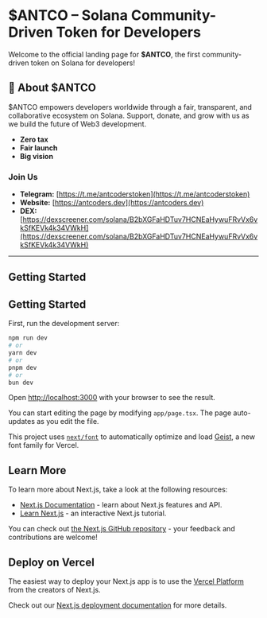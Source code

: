 # $ANTCO – Solana Community-Driven Token for Developers

Welcome to the official landing page for **$ANTCO**, the first community-driven token on Solana for developers!

## 🚀 About $ANTCO

$ANTCO empowers developers worldwide through a fair, transparent, and collaborative ecosystem on Solana. Support, donate, and grow with us as we build the future of Web3 development.

- **Zero tax**
- **Fair launch**
- **Big vision**

### Join Us

- **Telegram:** [https://t.me/antcoderstoken](https://t.me/antcoderstoken)
- **Website:** [https://antcoders.dev](https://antcoders.dev)
- **DEX:** [https://dexscreener.com/solana/B2bXGFaHDTuv7HCNEaHywuFRvVx6vkSfKEVk4k34VWkH](https://dexscreener.com/solana/B2bXGFaHDTuv7HCNEaHywuFRvVx6vkSfKEVk4k34VWkH)

---

## Getting Started

## Getting Started

First, run the development server:

```bash
npm run dev
# or
yarn dev
# or
pnpm dev
# or
bun dev
```

Open [http://localhost:3000](http://localhost:3000) with your browser to see the result.

You can start editing the page by modifying `app/page.tsx`. The page auto-updates as you edit the file.

This project uses [`next/font`](https://nextjs.org/docs/app/building-your-application/optimizing/fonts) to automatically optimize and load [Geist](https://vercel.com/font), a new font family for Vercel.

## Learn More

To learn more about Next.js, take a look at the following resources:

- [Next.js Documentation](https://nextjs.org/docs) - learn about Next.js features and API.
- [Learn Next.js](https://nextjs.org/learn) - an interactive Next.js tutorial.

You can check out [the Next.js GitHub repository](https://github.com/vercel/next.js) - your feedback and contributions are welcome!

## Deploy on Vercel

The easiest way to deploy your Next.js app is to use the [Vercel Platform](https://vercel.com/new?utm_medium=default-template&filter=next.js&utm_source=create-next-app&utm_campaign=create-next-app-readme) from the creators of Next.js.

Check out our [Next.js deployment documentation](https://nextjs.org/docs/app/building-your-application/deploying) for more details.
